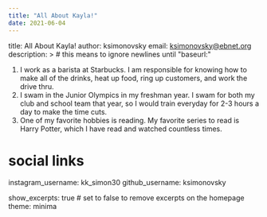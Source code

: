 ```yaml
---
title: "All About Kayla!"
date: 2021-06-04
---
```

title: All About Kayla!
author: ksimonovsky
email: ksimonovsky@ebnet.org
description: > # this means to ignore newlines until "baseurl:"
  1. I work as a barista at Starbucks. I am responsible for knowing how to make all of the drinks, heat up food, ring up customers, and work the drive thru.
  2. I swam in the Junior Olympics in my freshman year. I swam for both my club and school team that year, so I would train everyday for 2-3 hours a day to make the time cuts. 
  3. One of my favorite hobbies is reading. My favorite series to read is Harry Potter, which I have read and watched countless times.

# social links
instagram_username: kk_simon30
github_username: ksimonovsky

show_excerpts: true # set to false to remove excerpts on the homepage
theme: minima
